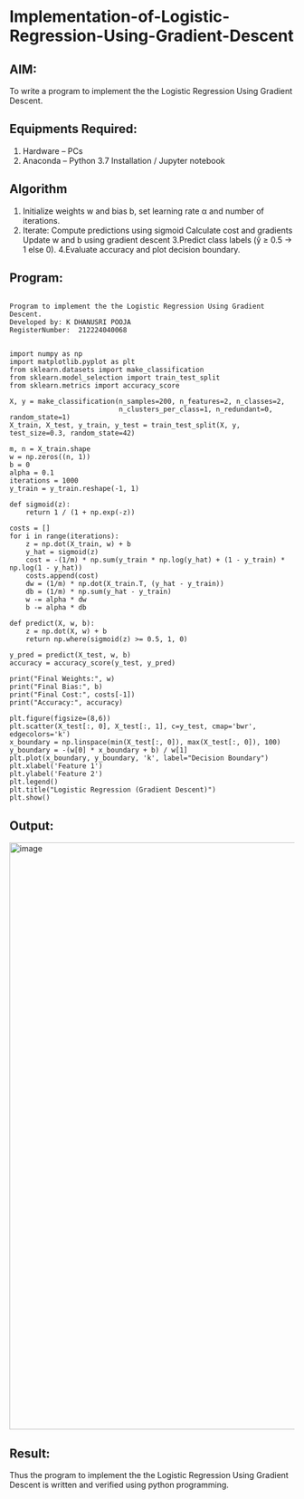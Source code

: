 # Implementation-of-Logistic-Regression-Using-Gradient-Descent

## AIM:
To write a program to implement the the Logistic Regression Using Gradient Descent.

## Equipments Required:
1. Hardware – PCs
2. Anaconda – Python 3.7 Installation / Jupyter notebook

## Algorithm
1. Initialize weights w and bias b, set learning rate α and number of iterations.
2. Iterate:
   Compute predictions using sigmoid
   Calculate cost and gradients
   Update w and b using gradient descent
3.Predict class labels (ŷ ≥ 0.5 → 1 else 0).
4.Evaluate accuracy and plot decision boundary.


## Program:
```

Program to implement the the Logistic Regression Using Gradient Descent.
Developed by: K DHANUSRI POOJA 
RegisterNumber:  212224040068


import numpy as np
import matplotlib.pyplot as plt
from sklearn.datasets import make_classification
from sklearn.model_selection import train_test_split
from sklearn.metrics import accuracy_score

X, y = make_classification(n_samples=200, n_features=2, n_classes=2,
                           n_clusters_per_class=1, n_redundant=0, random_state=1)
X_train, X_test, y_train, y_test = train_test_split(X, y, test_size=0.3, random_state=42)

m, n = X_train.shape
w = np.zeros((n, 1))
b = 0
alpha = 0.1
iterations = 1000
y_train = y_train.reshape(-1, 1)

def sigmoid(z):
    return 1 / (1 + np.exp(-z))

costs = []
for i in range(iterations):
    z = np.dot(X_train, w) + b
    y_hat = sigmoid(z)
    cost = -(1/m) * np.sum(y_train * np.log(y_hat) + (1 - y_train) * np.log(1 - y_hat))
    costs.append(cost)
    dw = (1/m) * np.dot(X_train.T, (y_hat - y_train))
    db = (1/m) * np.sum(y_hat - y_train)
    w -= alpha * dw
    b -= alpha * db

def predict(X, w, b):
    z = np.dot(X, w) + b
    return np.where(sigmoid(z) >= 0.5, 1, 0)

y_pred = predict(X_test, w, b)
accuracy = accuracy_score(y_test, y_pred)

print("Final Weights:", w)
print("Final Bias:", b)
print("Final Cost:", costs[-1])
print("Accuracy:", accuracy)

plt.figure(figsize=(8,6))
plt.scatter(X_test[:, 0], X_test[:, 1], c=y_test, cmap='bwr', edgecolors='k')
x_boundary = np.linspace(min(X_test[:, 0]), max(X_test[:, 0]), 100)
y_boundary = -(w[0] * x_boundary + b) / w[1]
plt.plot(x_boundary, y_boundary, 'k', label="Decision Boundary")
plt.xlabel('Feature 1')
plt.ylabel('Feature 2')
plt.legend()
plt.title("Logistic Regression (Gradient Descent)")
plt.show()

```

## Output:
<img width="1754" height="1037" alt="image" src="https://github.com/user-attachments/assets/d5688028-ff05-4b19-8b2c-f0d9b5dc91af" />



## Result:
Thus the program to implement the the Logistic Regression Using Gradient Descent is written and verified using python programming.


